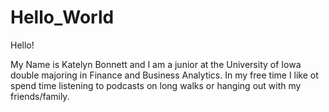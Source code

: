 # Hello_World 

Hello!

My Name is Katelyn Bonnett and I am a junior at the University of Iowa double majoring in Finance and Business Analytics. In my free time I like ot spend time listening to podcasts on long walks or hanging out with my friends/family.
